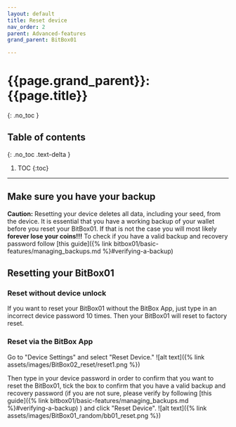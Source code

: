 ```yaml
---
layout: default
title: Reset device
nav_order: 2
parent: Advanced-features
grand_parent: BitBox01

---
```

# {{page.grand_parent}}: {{page.title}}
{: .no_toc }

## Table of contents
{: .no_toc .text-delta }

1. TOC
{:toc}
---

## Make sure you have your backup
**Caution:** Resetting your device deletes all data, including your seed, from the device. It is essential that you have a working backup of your wallet before you reset your BitBox01. If that is not the case you will most likely **forever lose your coins!!!**
To check if you have a valid backup and recovery password follow [this guide]({% link bitbox01/basic-features/managing_backups.md %}#verifying-a-backup)

## Resetting your BitBox01
### Reset without device unlock
If you want to reset your BitBox01 without the BitBox App, just type in an incorrect device password 10 times. Then your BitBox01 will reset to factory reset.

### Reset via the BitBox App
Go to "Device Settings" and select "Reset Device."
![alt text]({% link assets/images/BitBox02_reset/reset1.png %})

Then type in your device password in order to confirm that you want to reset the BitBox01, tick the box to confirm that you have a valid backup and recovery password (if you are not sure, please verify by following [this guide]({% link bitbox01/basic-features/managing_backups.md %}#verifying-a-backup)
) and click "Reset Device".
![alt text]({% link assets/images/BitBox01_random/bb01_reset.png %})
